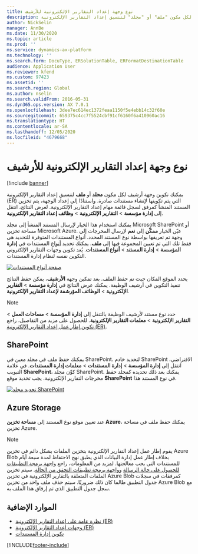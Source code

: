 ```yaml
---
title: نوع وجهة إعداد التقارير الإلكترونية للأرشيف
description: يوفر هذا الموضوع معلومات حول كيفية تكوين وجهة أرشيف لكل مكون "ملف" أو "مجلد" لتنسيق إعداد التقارير الإلكترونية (ER) التي يتم تكوينها لإنشاء مستندات صادرة.
author: NickSelin
manager: AnnBe
ms.date: 11/30/2020
ms.topic: article
ms.prod: ''
ms.service: dynamics-ax-platform
ms.technology: ''
ms.search.form: DocuType, ERSolutionTable, ERFormatDestinationTable
audience: Application User
ms.reviewer: kfend
ms.custom: 97423
ms.assetid: ''
ms.search.region: Global
ms.author: nselin
ms.search.validFrom: 2016-05-31
ms.dyn365.ops.version: AX 7.0.1
ms.openlocfilehash: 3dee7ec614ec1372feaa1150f5e4ebb14c32f60e
ms.sourcegitcommit: 659375c4cc7f5524cbf91cf6160f6a410960ac16
ms.translationtype: HT
ms.contentlocale: ar-SA
ms.lasthandoff: 12/05/2020
ms.locfileid: "4679668"
---
```

# <a name="archive-er-destination-type"></a>نوع وجهة إعداد التقارير الإلكترونية للأرشيف

[!include [banner](../includes/banner.md)]

يمكنك تكوين وجهة أرشيف لكل مكون **مجلد** أو **ملف** لتنسيق إعداد التقارير الإلكترونية (ER) التي يتم تكوينها لإنشاء مستندات صادرة. واستنادًا إلى إعداد الوجهة، يتم تخزين المستند المنشأ كمرفق لسجل قائمة مهام إعداد التقارير الإلكترونية. لعرض النتائج، انتقل إلى **إدارة مؤسسة** \> **التقارير الإلكترونية** \> **وظائف إعداد التقارير الإلكترونية**.

يمكنك استخدام هذا الخيار لإرسال المستند المنشأ إلى مجلد Microsoft SharePoint أو مساحة تخزين Microsoft Azure. عيّن الخيار **ممكّن** إلى **نعم** لإرسال المخرجات إلى وجهة تم تعريفها بواسطة نوع المستند المحدد. أنواع المستندات المتوفرة للتحديد هي فقط تلك التي تم تعيين المجموعة فيها إلى **ملف**. يمكنك تحديد [أنواع](https://docs.microsoft.com/dynamics365/fin-ops-core/fin-ops/organization-administration/configure-document-management#configure-document-types) المستندات في **إدارة المؤسسة** \> **إدارة المستند** \> **أنواع المستندات**. يُعد تكوين وجهات التقارير الإلكتروني التكوين نفسه لنظام إدارة المستندات.

[![صفحة أنواع المستندات](./media/ER_Destinations-SharePointDocuType.png)](./media/ER_Destinations-SharePointDocuType.png)

يحدد الموقع المكان حيث تم حفظ الملف. بعد تمكين وجهة **الأرشيف**، يمكن حفظ النتائج تنفيذ التكوين في أرشيف الوظيفة. يمكنك عرض النتائج في **إدارة مؤسسة** \> **التقارير الإلكترونية** \> **الوظائف المؤرشفة لإعداد التقارير الإلكترونية**.

> [!NOTE]
> حدد نوع مستند لأرشيف الوظيفة بالتنقل إلى **إدارة المؤسسة** \> **مساحات العمل** \> **التقارير الإلكترونية** \> **معلمات التقارير الإلكترونية**. للحصول على مزيد من التفاصيل، راجع [تكوين إطار عمل إعداد التقارير الإلكترونية (ER)](electronic-reporting-er-configure-parameters.md#prerequisites-for-er-setup).

## <a name="sharepoint"></a>SharePoint

يمكنك حفظ ملف في مجلد معين في SharePoint. لتحديد خادم SharePoint الافتراضي، انتقل إلى **إدارة المؤسسة** \> **إدارة المستندات** \> **معلمات إدارة المستندات**. في علامة التبويب **SharePoint**، كوِّن مجلد SharePoint. يمكنك بعد ذلك تحديده كمجلد حفظ مخرجات التقارير الإلكترونية. يجب تحديد موقع **SharePoint** في نوع المستند هذا.

[![تحديد مجلد SharePoint](./media/ER_Destinations-SharePointDocuTypeLocation.png)](./media/ER_Destinations-SharePointDocuTypeLocation.png)

## <a name="azure-storage"></a>Azure Storage

عند تعيين موقع نوع المستند إلى **مساحة تخزين Azure**، يمكنك حفظ ملف في مساحة تخزين Azure.

> [!NOTE] 
> يقوم إطار عمل إعداد التقارير الإلكترونية بتخزين الملفات بشكل دائم في تخزين Azure Blob بخلاف إطار عمل إدارة البيانات الذي يطبق نهج الاحتفاظ لمدة سبعة أيام للمستندات التي يجب معالجتها. لمزيد من المعلومات، راجع [واجهة برمجة التطبيقات للحصول على حالة الرسالة](../data-entities/recurring-integrations.md#api-for-getting-message-status) و[واجهة برمجة تطبيقات التحقق من الحالة](../data-entities/data-management-api.md#status-check-api). سيتم تخزين الملفات المتعلقة بالتقارير الإلكترونية في تخزين Azure Blob كمرفقات في سجلات جدول التطبيق طالما كان ذلك ضروريًا. سيتم حذف ملف واحد من تخزين Azure Blob مع سجل جدول التطبيق الذي تم إرفاق هذا الملف به.

## <a name="additional-resources"></a>الموارد الإضافية

- [نظرة عامة على إعداد التقارير الإلكترونية (ER)](general-electronic-reporting.md)
- [وجهات إعداد التقارير الإلكترونية (ER)‬](electronic-reporting-destinations.md)
- [تكوين إدارة المستندات](../../fin-ops/organization-administration/configure-document-management.md)


[!INCLUDE[footer-include](../../../includes/footer-banner.md)]